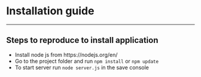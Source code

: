 <h1>Installation guide</h1>
<hr/>
<h2>Steps to reproduce to install application</h2>
<ul>
    <li>Install node js from https://nodejs.org/en/</li>
    <li>Go to the project folder and run <code>npm install</code> or <code>npm update</code></li>
    <li>To start server run <code>node server.js</code> in the save console</li>

</ul>
